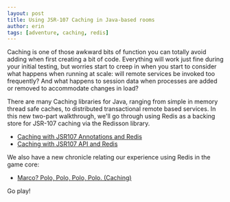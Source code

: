 ```yaml
---
layout: post
title: Using JSR-107 Caching in Java-based rooms
author: erin
tags: [adventure, caching, redis]
---
```


Caching is one of those awkward bits of function you can totally avoid adding when first creating a bit of code. Everything will work just fine during your initial testing, but worries start to creep in when you start to consider what happens when running at scale: will remote services be invoked too frequently? And what happens to session data when  processes are added or removed to accommodate changes in load?

There are many Caching libraries for Java, ranging from simple in memory thread safe caches, to distributed transactional remote based services. In this new two-part walkthrough, we'll go through using Redis as a backing store for JSR-107 caching via the Redisson library.

* [Caching with JSR107 Annotations and Redis](https://book.gameontext.org/walkthroughs/jsr107caching.html)
* [Caching with JSR107 API and Redis](https://book.gameontext.org/walkthroughs/jsr107caching2.html)

We also have a new chronicle relating our experience using Redis in the game core:

* [Marco? Polo, Polo, Polo, Polo. (Caching)](https://book.gameontext.org/chronicles/16-caching.html)

Go play!
